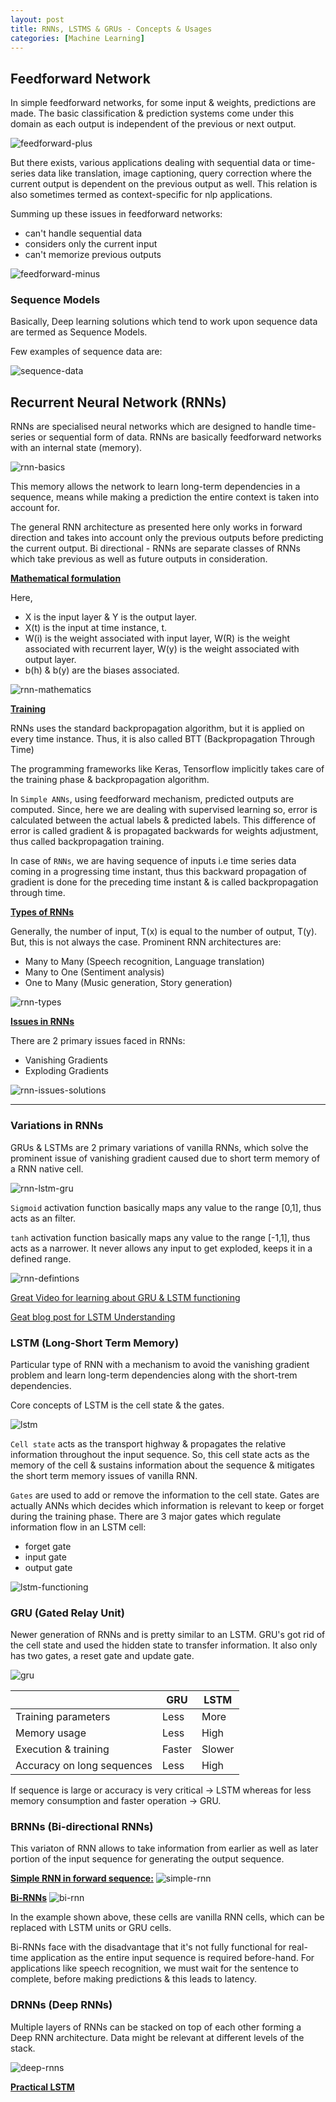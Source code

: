 ```yaml
---
layout: post
title: RNNs, LSTMS & GRUs - Concepts & Usages
categories: [Machine Learning]
---
```


## Feedforward Network

In simple feedforward networks, for some input & weights, predictions are made. The basic classification & prediction systems come under this domain as each output is independent of the previous or next output.

![feedforward-plus](../assets/images/RNN-1.png)

But there exists, various applications dealing with sequential data or time-series data like translation, image captioning, query correction where the current output is dependent on the previous output as well. This relation is also sometimes termed as context-specific for nlp applications.

Summing up these issues in feedforward networks:
- can't handle sequential data
- considers only the current input
- can't memorize previous outputs

![feedforward-minus](../assets/images/RNN-2.png)

### Sequence Models

Basically, Deep learning solutions which tend to work upon sequence data are termed as Sequence Models.

Few examples of sequence data are:

![sequence-data](../assets/images/RNN-6.png)

## Recurrent Neural Network (RNNs)

RNNs are specialised neural networks which are designed to handle time-series or sequential form of data. RNNs are basically feedforward networks with an internal state (memory).

![rnn-basics](../assets/images/RNN-5.png)

This memory allows the network to learn long-term dependencies in a sequence, means while making a prediction the entire context is taken into account for.

The general RNN architecture as presented here only works in forward direction and takes into account only the previous outputs before predicting the current output. Bi directional - RNNs are separate classes of RNNs which take previous as well as future outputs in consideration.

<ins>**Mathematical formulation**</ins>

Here,
- X is the input layer & Y is the output layer.
- X(t) is the input at time instance, t.
- W(i) is the weight associated with input layer, W(R) is the weight associated with recurrent layer, W(y) is the weight associated with output layer.
- b(h) & b(y) are the biases associated.

![rnn-mathematics](../assets/images/RNN-3.png)


<ins>**Training**</ins>

RNNs uses the standard backpropagation algorithm, but it is applied on every time instance. Thus, it is also called BTT (Backpropagation Through Time)


The programming frameworks like Keras, Tensorflow implicitly takes care of the training phase & backpropagation algorithm.


In `Simple ANNs`, using feedforward mechanism, predicted outputs are computed. Since, here we are dealing with supervised learning so, error is calculated between the actual labels & predicted labels. This difference of error is called gradient & is propagated backwards for weights adjustment, thus called backpropagation training.

In case of `RNNs`, we are having sequence of inputs i.e time series data coming in a progressing time instant, thus this backward propagation of gradient is done for the preceding time instant & is called backpropagation through time.



<ins>**Types of RNNs**</ins>

Generally, the number of input, T(x) is equal to the number of output, T(y). But, this is not always the case.  Prominent RNN architectures are:
- Many to Many (Speech recognition, Language translation)
- Many to One (Sentiment analysis)
- One to Many (Music generation, Story generation)

![rnn-types](../assets/images/RNN-7.png)



<ins>**Issues in RNNs**</ins>

There are 2 primary issues faced in RNNs:
- Vanishing Gradients
- Exploding Gradients

![rnn-issues-solutions](../assets/images/RNN-4.png)

---

### Variations in RNNs

GRUs & LSTMs are 2 primary variations of vanilla RNNs, which solve the prominent issue of vanishing gradient caused due to short term memory of a RNN native cell.

![rnn-lstm-gru](../assets/images/RNN-8.png)

`Sigmoid` activation function basically maps any value to the range [0,1], thus acts as an filter.

`tanh` activation function basically maps any value to the range [-1,1], thus acts as a narrower. It never allows any input to get exploded, keeps it in a defined range.

![rnn-defintions](../assets/images/RNN-9.png)

[Great Video for learning about GRU & LSTM functioning](https://www.youtube.com/watch?v=8HyCNIVRbSU)

[Geat blog post for LSTM Understanding](http://colah.github.io/posts/2015-08-Understanding-LSTMs/)


### LSTM (Long-Short Term Memory)

Particular type of RNN with a mechanism to avoid the vanishing gradient problem and learn long-term dependencies along with the short-trem dependencies.

Core concepts of LSTM is the cell state & the gates.

![lstm](../assets/images/RNN-10.png)

`Cell state` acts as the transport highway & propagates the relative information throughout the input sequence. So, this cell state acts as the memory of the cell & sustains information about the sequence & mitigates the short term memory issues of vanilla RNN.

`Gates` are used to add or remove the information to the cell state. Gates are actually ANNs which decides which information is relevant to keep or forget during the training phase. There are 3 major gates which regulate information flow in an LSTM cell:
- forget gate
- input gate
- output gate

![lstm-functioning](../assets/images/RNN-12.png)


### GRU (Gated Relay Unit)

Newer generation of RNNs and is pretty similar to an LSTM. GRU's got rid of the cell state and used the hidden state to transfer information. It also only has two gates, a reset gate and update gate.

![gru](../assets/images/RNN-11.png)

||GRU|LSTM|
|---|---|---|
|Training parameters|Less|More|
|Memory usage|Less|High|
|Execution & training|Faster|Slower|
|Accuracy on long sequences|Less|High|

If sequence is large or accuracy is very critical -> LSTM whereas for less memory consumption and faster operation -> GRU.

### BRNNs (Bi-directional RNNs)

This variaton of RNN allows to take information from earlier as well as later portion of the input sequence for generating the output sequence.

<ins>**Simple RNN in forward sequence:**</ins>
![simple-rnn](../assets/images/RNN-13.png)

<ins>**Bi-RNNs**</ins>
![bi-rnn](../assets/images/RNN-14.png)

In the example shown above, these cells are vanilla RNN cells, which can be replaced with LSTM units or GRU cells.

Bi-RNNs face with the disadvantage that it's not fully functional for real-time application as the entire input sequence is required before-hand. For applications like speech recognition, we must wait for the sentence to complete, before making predictions & this leads to latency.

### DRNNs (Deep RNNs)

Multiple layers of RNNs can be stacked on top of each other forming a Deep RNN architecture. Data might be relevant at different levels of the stack.

![deep-rnns](../assets/images/RNN-15.png)

<ins>**Practical LSTM**</ins>

